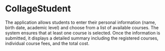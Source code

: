 # CollageStudent
The application allows students to enter their personal information (name, birth date, academic level) and choose from a list of available courses. The system ensures that at least one course is selected. Once the information is submitted, it displays a detailed summary including the registered courses, individual course fees, and the total cost.
